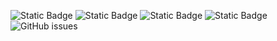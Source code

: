 ![Static Badge](https://img.shields.io/badge/blacklists-60-000000) ![Static Badge](https://img.shields.io/badge/blacklisted-3127224-cc0000) ![Static Badge](https://img.shields.io/badge/whitelisted-2243-00CC00) ![Static Badge](https://img.shields.io/badge/streaming_blacklist-28107-000000) ![GitHub issues](https://img.shields.io/github/issues/fabriziosalmi/blacklists)
